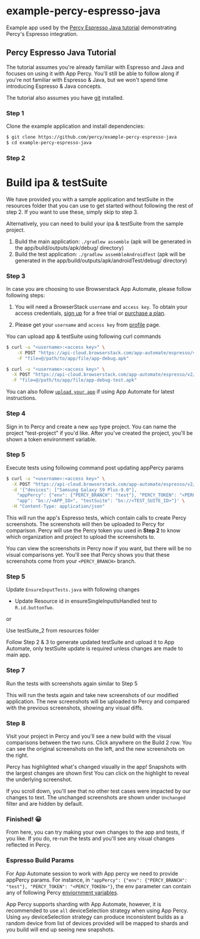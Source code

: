 # example-percy-espresso-java
Example app used by the [Percy Espresso Java tutorial](https://docs.percy.io/v2-app/docs/espresso) demonstrating Percy's Espresso integration.

## Percy Espresso Java Tutorial

The tutorial assumes you're already familiar with Espresso and Java and focuses on using it with App Percy. You'll still
be able to follow along if you're not familiar with Espresso & Java, but we won't
spend time introducing Espresso & Java concepts.

The tutorial also assumes you have [git](https://git-scm.com/book/en/v2/Getting-Started-Installing-Git) installed.

### Step 1

Clone the example application and install dependencies:

```bash
$ git clone https://github.com/percy/example-percy-espresso-java
$ cd example-percy-espresso-java
```

### Step 2
# Build ipa & testSuite

We have provided you with a sample application and testSuite in the resources folder that you can use to get started without following the rest of step 2. If you want to use these, simply skip to step 3.

Alternatively, you can need to build your ipa & testSuite from the sample project.

1. Build the main application: `./gradlew assemble` (apk will be generated in the app/build/outputs/apk/debug/ directory)
2. Build the test application: `./gradlew assembleAndroidTest` (apk will be generated in the app/build/outputs/apk/androidTest/debug/ directory)

### Step 3

In case you are choosing to use Browserstack App Automate, please follow following steps:

1. You will need a BrowserStack `username` and `access key`. To obtain your access credentials, [sign up](https://www.browserstack.com/users/sign_up?utm_campaign=Search-Brand-India&utm_source=google&utm_medium=cpc&utm_content=609922405128&utm_term=browserstack) for a free trial or [purchase a plan](https://www.browserstack.com/pricing).

2. Please get your `username` and `access key` from [profile](https://www.browserstack.com/accounts/profile) page.

You can upload app & testSuite using following curl commands
```bash
$ curl -u "<username>:<access key>" \
    -X POST "https://api-cloud.browserstack.com/app-automate/espresso/v2/app" \
    -F "file=@/path/to/app/file/app-debug.apk"
```

```bash
$ curl -u "<username>:<access key>" \
  -X POST "https://api-cloud.browserstack.com/app-automate/espresso/v2/test-suite" \
  -F "file=@/path/to/app/file/app-debug-test.apk"
```

You can also follow [`upload your app`](https://www.browserstack.com/docs/app-automate/espresso/getting-started#2-upload-your-app) if using App Automate for latest instructions.

### Step 4

Sign in to Percy and create a new `app` type project. You can name the project "test-project" if you'd like. After you've created the project, you'll be shown a token environment variable.

### Step 5

Execute tests using following command post updating appPercy params

```bash
$ curl -u "<username>:<access key>" \
  -X POST "https://api-cloud.browserstack.com/app-automate/espresso/v2/build" \
  -d '{"devices": ["Samsung Galaxy S9 Plus-9.0"],
    "appPercy": {"env": {"PERCY_BRANCH": "test"}, "PERCY_TOKEN": "<PERCY_TOKEN>"},
    "app": "bs://<APP_ID>", "testSuite": "bs://<TEST_SUITE_ID>"}' \
  -H "Content-Type: application/json"
```

This will run the app's Espresso tests, which contain calls to create Percy screenshots. The screenshots
will then be uploaded to Percy for comparison. Percy will use the Percy token you used in **Step 2**
to know which organization and project to upload the screenshots to.

You can view the screenshots in Percy now if you want, but there will be no visual comparisons
yet. You'll see that Percy shows you that these screenshots come from your `<PERCY_BRANCH>` branch.

### Step 5

Update `EnsureInputTests.java` with following changes

- Update Resource id in ensureSingleInputIsHandled test to `R.id.buttonTwo`.

or

Use testSuite_2 from resources folder

Follow Step 2 & 3 to generate updated testSuite and upload it to App Automate, only testSuite update is required unless changes are made to main app.

### Step 7

Run the tests with screenshots again similar to Step 5

This will run the tests again and take new screenshots of our modified application. The new screenshots
will be uploaded to Percy and compared with the previous screenshots, showing any visual diffs.

### Step 8

Visit your project in Percy and you'll see a new build with the visual comparisons between the two
runs. Click anywhere on the Build 2 row. You can see the original screenshots on the left, and the new
screenshots on the right.

Percy has highlighted what's changed visually in the app! Snapshots with the largest changes are
shown first You can click on the highlight to reveal the underlying screenshot.

If you scroll down, you'll see that no other test cases were impacted by our changes to text.
The unchanged screenshots are shown under `Unchanged` filter and are hidden by default.

### Finished! 😀

From here, you can try making your own changes to the app and tests, if you like. If you do, re-run
the tests and you'll see any visual changes reflected in Percy.

### Espresso Build Params

For App Automate session to work with App percy we need to provide appPercy params. For instance, in `"appPercy": {"env": {"PERCY_BRANCH": "test"}, "PERCY_TOKEN": "<PERCY_TOKEN>"}`, the env parameter can contain any of following Percy [enviornment variables](https://docs.percy.io/v2-app/docs/environment-variables).

App Percy supports sharding with App Automate, however, it is recommended to use `all` deviceSelection strategy when using App Percy. Using `any` deviceSelection strategy can produce inconsistent builds as a random device from list of devices provided will be mapped to shards and you build will end up seeing new snapshots.